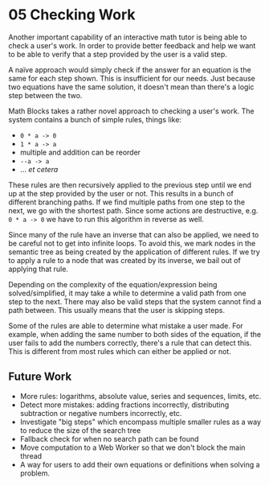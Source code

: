 # 05 Checking Work

Another important capability of an interactive math tutor is being able to check
a user's work.  In order to provide better feedback and help we want to be able
to verify that a step provided by the user is a valid step.

A naïve approach would simply check if the answer for an equation is the same
for each step shown.  This is insufficient for our needs.  Just because two
equations have the same solution, it doesn't mean than there's a logic step
between the two.

Math Blocks takes a rather novel approach to checking a user's work.  The system
contains a bunch of simple rules, things like:

- `0 * a -> 0`
- `1 * a -> a`
- multiple and addition can be reorder
- `--a -> a`
- ... _et cetera_

These rules are then recursively applied to the previous step until we end up at
the step provided by the user or not.  This results in a bunch of different
branching paths.  If we find multiple paths from one step to the next, we go
with the shortest path.  Since some actions are destructive, e.g. `0 * a -> 0`
we have to run this algorithm in reverse as well.

Since many of the rule have an inverse that can also be applied, we need to be
careful not to get into infinite loops.  To avoid this, we mark nodes in the
semantic tree as being created by the application of different rules.  If we try
to apply a rule to a node that was created by its inverse, we bail out of
applying that rule.

Depending on the complexity of the equation/expression being solved/simplified,
it may take a while to determine a valid path from one step to the next.  There
may also be valid steps that the system cannot find a path between.  This
usually means that the user is skipping steps.

Some of the rules are able to determine what mistake a user made.  For example,
when adding the same number to both sides of the equation, if the user fails to
add the numbers correctly, there's a rule that can detect this.  This is
different from most rules which can either be applied or not.

## Future Work

- More rules: logarithms, absolute value, series and sequences, limits, etc.
- Detect more mistakes: adding fractions incorrectly, distributing subtraction
  or negative numbers incorrectly, etc.
- Investigate "big steps" which encompass multiple smaller rules as a way to
  reduce the size of the search tree
- Fallback check for when no search path can be found
- Move computation to a Web Worker so that we don't block the main thread
- A way for users to add their own equations or definitions when solving a
  problem.
